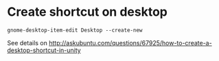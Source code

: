 # Create shortcut on desktop

    gnome-desktop-item-edit Desktop --create-new

See details on <http://askubuntu.com/questions/67925/how-to-create-a-desktop-shortcut-in-unity> 
